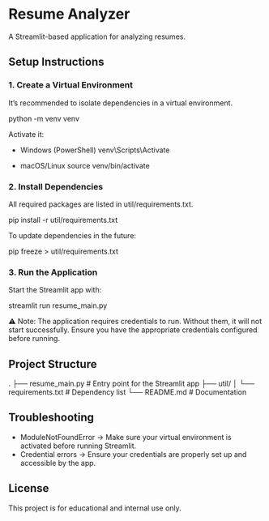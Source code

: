 # Resume Analyzer

A Streamlit-based application for analyzing resumes.

## Setup Instructions

### 1. Create a Virtual Environment
It’s recommended to isolate dependencies in a virtual environment.

python -m venv venv

Activate it:

- Windows (PowerShell)
  venv\Scripts\Activate

- macOS/Linux
  source venv/bin/activate

### 2. Install Dependencies
All required packages are listed in util/requirements.txt.

pip install -r util/requirements.txt

To update dependencies in the future:

pip freeze > util/requirements.txt

### 3. Run the Application
Start the Streamlit app with:

streamlit run resume_main.py

⚠️ Note: The application requires credentials to run. Without them, it will not start successfully. Ensure you have the appropriate credentials configured before running.

## Project Structure

.
├── resume_main.py          # Entry point for the Streamlit app
├── util/
│   └── requirements.txt    # Dependency list
└── README.md               # Documentation

## Troubleshooting

- ModuleNotFoundError → Make sure your virtual environment is activated before running Streamlit.
- Credential errors → Ensure your credentials are properly set up and accessible by the app.

## License
This project is for educational and internal use only.
